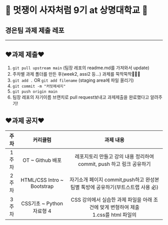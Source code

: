 # 🦁 멋쟁이 사자처럼 9기 at 상명대학교 🦁

## 경은팀 과제 제출 레포

---
## ❤️과제 제출❤️
1. `git pull upstream main` (팀장 레포의 readme.md를 가져와서 update)
2. 주차별 과제 폴더를 만든 후(week2, assi2 등...) 과제를 뚝딱뚝딱👩🏻‍💻
3. `git add .` OR `git add filename` (staging area에 파일 올리기)
4. `git commit -m "커밋메세지"`
5. `git push origin main`
6. 팀장 레포의 자기이름 브랜치로 pull request보내고 과제제출을 완료했다고 알려주기!

## ❤️과제 공지❤️ 
|주차|커리큘럼|과제 내용|
|:---:|:---:|:---:|
|1주차|OT ~ Github 배포|레포지토리 만들고 강의 내용 정리하여 commit, push 하고 링크 공유하기|
|2주차|HTML/CSS Intro ~ Bootstrap|자기소개 페이지 commit,push하고 완성본 팀별 톡방에 공유하기(부트스트랩 사용 必)|
|3주차|CSS기초 ~ Python 자료형 4 |CSS 강의에서 실습한 과제 파일을 아래 조건에 맞게 변형하여 제출<br> 1.css를 html 파일의 <style> 태그 안에 작성하는 것이 아닌 css 파일에 따로 작성 후 html과 연결 <br>2. 페이지 크기를 아무리 축소하고 확대해도 footer가 밑에 유지되게 설정 |
  |4주차|Python 제어문~ Django실습[2] | 강의 마지막에 Django실습한 파일 제출(WordCounter)|



---

## 다른 팀 레포 놀러가기 🏄‍♂️

[경은팀](https://github.com/GyeongEun-Kim/Likelion9-Hw)

[어진팀](https://github.com/mingmeng030/Likelion-9th-homework)

[수진팀](https://github.com/sooziini/likelion9th-assignment)

[현빈팀](https://github.com/myunbongs/LikeLion_9_HW)
